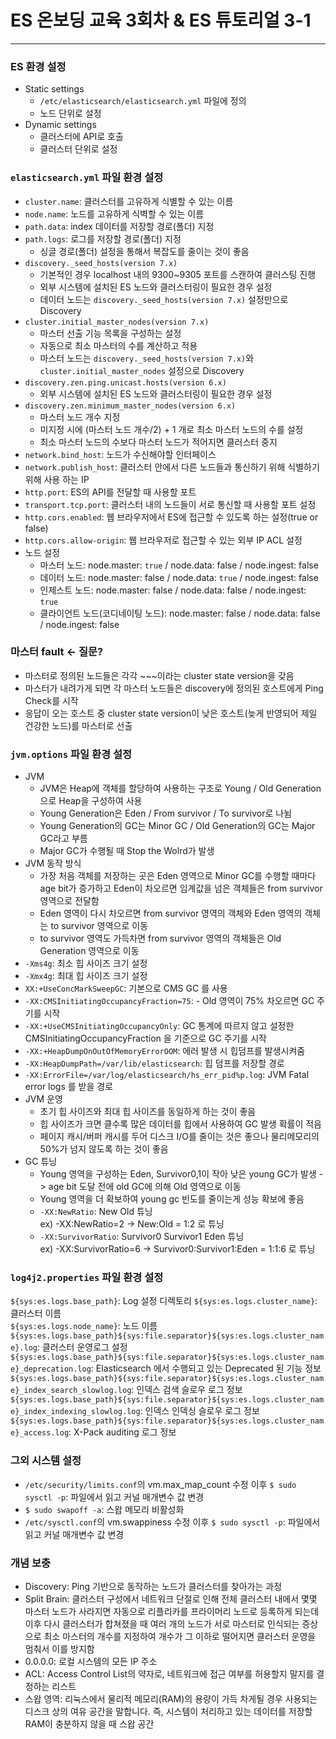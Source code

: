 # ES 온보딩 교육 3회차 & ES 튜토리얼 3-1

<hr>

### ES 환경 설정
* Static settings
  * `/etc/elasticsearch/elasticsearch.yml` 파일에 정의
  * 노드 단위로 설정
* Dynamic settings
  * 클러스터에 API로 호출
  * 클러스터 단위로 설정

### `elasticsearch.yml` 파일 환경 설정
* `cluster.name`: 클러스터를 고유하게 식별할 수 있는 이름
* `node.name`: 노드를 고유하게 식벽할 수 있는 이름
* `path.data`: index 데이터를 저장할 경로(폴더) 지정
* `path.logs`: 로그를 저장할 경로(폴더) 지정
  * 싱글 경로(폴더) 설정을 통해서 복잡도를 줄이는 것이 좋음
* `discovery._seed_hosts(version 7.x)`
  * 기본적인 경우 localhost 내의 9300~9305 포트를 스캔하여 클러스팅 진행
  * 외부 시스템에 설치된 ES 노드와 클러스터링이 필요한 경우 설정
  * 데이터 노드는 `discovery._seed_hosts(version 7.x)` 설정만으로 Discovery
* `cluster.initial_master_nodes(version 7.x)`
  * 마스터 선출 기능 목록을 구성하는 설정
  * 자동으로 최소 마스터의 수를 계산하고 적용
  * 마스터 노드는 `discovery._seed_hosts(version 7.x)`와 `cluster.initial_master_nodes` 설정으로 Discovery
* `discovery.zen.ping.unicast.hosts(version 6.x)`
  * 외부 시스템에 설치된 ES 노드와 클러스터링이 필요한 경우 설정
* `discovery.zen.minimum_master_nodes(version 6.x)`
  * 마스터 노드 개수 지정
  * 미지정 시에 (마스터 노드 개수/2) + 1 개로 최소 마스터 노드의 수를 설정
  * 최소 마스터 노드의 수보다 마스터 노드가 적어지면 클러스터 중지
* `network.bind_host`: 노드가 수신해야할 인터페이스
* `network.publish_host`: 클러스터 안에서 다른 노드들과 통신하기 위해 식별하기 위해 사용 하는 IP
* `http.port`: ES의 API를 전달할 때 사용할 포트
* `transport.tcp.port`: 클러스터 내의 노드들이 서로 통신할 때 사용할 포트 설정
* `http.cors.enabled`: 웹 브라우저에서 ES에 접근할 수 있도록 하는 설정(true or false)
* `http.cors.allow-origin`: 웹 브라우저로 접근할 수 있는 외부 IP ACL 설정
* 노드 설정
  * 마스터 노드: node.master: `true` / node.data: false / node.ingest: false
  * 데이터 노드: node.master: false / node.data: `true` / node.ingest: false
  * 인제스트 노드: node.master: false / node.data: false / node.ingest: `true`
  * 클라이언트 노드(코디네이팅 노드): node.master: false / node.data: false / node.ingest: false


### 마스터 fault <- 질문?
* 마스터로 정의된 노드들은 각각 ~~~이라는 cluster state version을 갖음
* 마스터가 내려가게 되면 각 마스터 노드들은 discovery에 정의된 호스트에게 Ping Check를 시작
* 응답이 오는 호스트 중 cluster state version이 낮은 호스트(늦게 반영되어 제일 건강한 노드)를 마스터로 선출

### `jvm.options` 파일 환경 설정
* JVM
  * JVM은 Heap에 객체를 할당하여 사용하는 구조로 Young / Old Generation으로 Heap을 구성하여 사용
  * Young Generation은 Eden / From survivor / To survivor로 나뉨
  * Young Generation의 GC는 Minor GC / Old Generation의 GC는 Major GC라고 부름
  * Major GC가 수행될 때 Stop the Wolrd가 발생
* JVM 동작 방식
  * 가장 처음 객체를 저장하는 곳은 Eden 영역으로 Minor GC를 수행할 때마다 age bit가 증가하고 Eden이 차오르면 임계값을 넘은 객체들은 from survivor 영역으로 전달함
  * Eden 영역이 다시 차오르면 from survivor 영역의 객체와 Eden 영역의 객체는 to survivor 영역으로 이동
  * to survivor 영역도 가득차면 from survivor 영역의 객체들은 Old Generation 영역으로 이동
* `-Xms4g`: 최소 힙 사이즈 크기 설정
* `-Xmx4g`: 최대 힙 사이즈 크기 설정
* `XX:+UseConcMarkSweepGC`: 기본으로 CMS GC 를 사용
* `-XX:CMSInitiatingOccupancyFraction=75`: - Old 영역이 75% 차오르면 GC 주기를 시작
* `-XX:+UseCMSInitiatingOccupancyOnly`: GC 통계에 따르지 않고 설정한 CMSInitiatingOccupancyFraction 을 기준으로 GC 주기를 시작
* `-XX:+HeapDumpOnOutOfMemoryErrorOOM`: 에러 발생 시 힙덤프를 발생시켜줌 
* `-XX:HeapDumpPath=/var/lib/elasticsearch`: 힙 덤프를 저장할 경로
* `-XX:ErrorFile=/var/log/elasticsearch/hs_err_pid%p.log`: JVM Fatal error logs 를 받을 경로
* JVM 운영
  * 초기 힙 사이즈와 최대 힙 사이즈를 동일하게 하는 것이 좋음
  * 힙 사이즈가 크면 클수록 많은 데이터를 힙에서 사용하여 GC 발생 확률이 적음
  * 페이지 캐시/버퍼 캐시를 두어 디스크 I/O를 줄이는 것은 좋으나 물리메모리의 50%가 넘지 않도록 하는 것이 좋음
* GC 튜닝
  * Young 영역을 구성하는 Eden, Survivor0,1이 작아 낮은 young GC가 발생 -> age bit 도달 전에 old GC에 의해 Old 영역으로 이동 
  * Young 영역을 더 확보하여 young gc 빈도를 줄이는게 성능 확보에 좋음
  * `-XX:NewRatio`: New Old 튜닝  
  ex) -XX:NewRatio=2 -> New:Old = 1:2 로 튜닝  
  * `-XX:SurvivorRatio`: Survivor0 Survivor1 Eden 튜닝  
  ex) -XX:SurvivorRatio=6 -> Survivor0:Survivor1:Eden = 1:1:6 로 튜닝

### `log4j2.properties` 파일 환경 설정
`${sys:es.logs.base_path}`: Log 설정 디렉토리
`${sys:es.logs.cluster_name}`: 클러스터 이름  
`${sys:es.logs.node_name}`: 노드 이름
`${sys:es.logs.base_path}${sys:file.separator}${sys:es.logs.cluster_name}.log`: 클러스터 운영로그 설정  
`${sys:es.logs.base_path}${sys:file.separator}${sys:es.logs.cluster_name}_deprecation.log`: Elasticsearch 에서 수행되고 있는 Deprecated 된 기능 정보  
`${sys:es.logs.base_path}${sys:file.separator}${sys:es.logs.cluster_name}_index_search_slowlog.log`: 인덱스 검색 슬로우 로그 정보  
`${sys:es.logs.base_path}${sys:file.separator}${sys:es.logs.cluster_name}_index_indexing_slowlog.log`: 인덱스 인덱싱 슬로우 로그 정보  
`${sys:es.logs.base_path}${sys:file.separator}${sys:es.logs.cluster_name}_access.log`: X-Pack auditing 로그 정보  

### 그외 시스템 설정
* `/etc/security/limits.conf`의 vm.max_map_count 수정 이후 `$ sudo sysctl -p`: 파일에서 읽고 커널 매개변수 값 변경
*  `$ sudo swapoff -a`: 스왑 메모리 비활성화
* `/etc/sysctl.conf`의 vm.swappiness 수정 이후 `$ sudo sysctl -p`: 파일에서 읽고 커널 매개변수 값 변경


### 개념 보충
* Discovery: Ping 기반으로 동작하는 노드가 클러스터를 찾아가는 과정
* Split Brain: 클러스터 구성에서 네트워크 단절로 인해 전체 클러스터 내에서 몇몇 마스터 노드가 사라지면 자동으로 리플리카를 프라이머리 노드로 등록하게 되는데 이후 다시 클러스터가 합쳐졌을 때 여러 개의 노드가 서로 마스터로 인식되는 증상으로 최소 마스터의 개수를 지정하여 개수가 그 이하로 떨어지면 클러스터 운영을 멈춰서 이를 방지함
* 0.0.0.0: 로컬 시스템의 모든 IP 주소
* ACL: Access Control List의 약자로, 네트워크에 접근 여부를 허용할지 말지를 결정하는 리스트
* 스왑 영역: 리눅스에서 물리적 메모리(RAM)의 용량이 가득 차게될 경우 사용되는 디스크 상의 여유 공간을 말합니다. 즉, 시스템이 처리하고 있는 데이터를 저장할 RAM이 충분하지 않을 때 스왑 공간